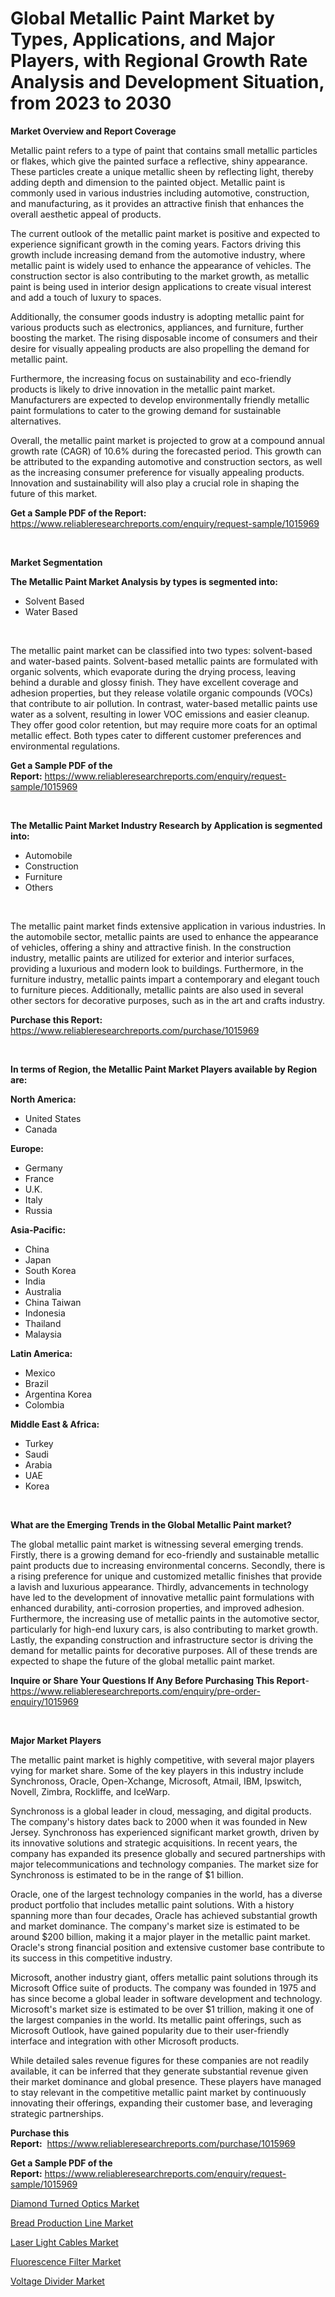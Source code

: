 <p><h1>Global Metallic Paint Market by Types, Applications, and Major Players, with Regional Growth Rate Analysis and Development Situation, from 2023 to 2030</h1></p><p><strong>Market Overview and Report Coverage</strong></p>
<p><p>Metallic paint refers to a type of paint that contains small metallic particles or flakes, which give the painted surface a reflective, shiny appearance. These particles create a unique metallic sheen by reflecting light, thereby adding depth and dimension to the painted object. Metallic paint is commonly used in various industries including automotive, construction, and manufacturing, as it provides an attractive finish that enhances the overall aesthetic appeal of products.</p><p>The current outlook of the metallic paint market is positive and expected to experience significant growth in the coming years. Factors driving this growth include increasing demand from the automotive industry, where metallic paint is widely used to enhance the appearance of vehicles. The construction sector is also contributing to the market growth, as metallic paint is being used in interior design applications to create visual interest and add a touch of luxury to spaces.</p><p>Additionally, the consumer goods industry is adopting metallic paint for various products such as electronics, appliances, and furniture, further boosting the market. The rising disposable income of consumers and their desire for visually appealing products are also propelling the demand for metallic paint.</p><p>Furthermore, the increasing focus on sustainability and eco-friendly products is likely to drive innovation in the metallic paint market. Manufacturers are expected to develop environmentally friendly metallic paint formulations to cater to the growing demand for sustainable alternatives.</p><p>Overall, the metallic paint market is projected to grow at a compound annual growth rate (CAGR) of 10.6% during the forecasted period. This growth can be attributed to the expanding automotive and construction sectors, as well as the increasing consumer preference for visually appealing products. Innovation and sustainability will also play a crucial role in shaping the future of this market.</p></p>
<p><strong>Get a Sample PDF of the Report:</strong> <a href="https://www.reliableresearchreports.com/enquiry/request-sample/1015969">https://www.reliableresearchreports.com/enquiry/request-sample/1015969</a></p>
<p>&nbsp;</p>
<p><strong>Market Segmentation</strong></p>
<p><strong>The Metallic Paint Market Analysis by types is segmented into:</strong></p>
<p><ul><li>Solvent Based</li><li>Water Based</li></ul></p>
<p>&nbsp;</p>
<p><p>The metallic paint market can be classified into two types: solvent-based and water-based paints. Solvent-based metallic paints are formulated with organic solvents, which evaporate during the drying process, leaving behind a durable and glossy finish. They have excellent coverage and adhesion properties, but they release volatile organic compounds (VOCs) that contribute to air pollution. In contrast, water-based metallic paints use water as a solvent, resulting in lower VOC emissions and easier cleanup. They offer good color retention, but may require more coats for an optimal metallic effect. Both types cater to different customer preferences and environmental regulations.</p></p>
<p><strong>Get a Sample PDF of the Report:</strong>&nbsp;<a href="https://www.reliableresearchreports.com/enquiry/request-sample/1015969">https://www.reliableresearchreports.com/enquiry/request-sample/1015969</a></p>
<p>&nbsp;</p>
<p><strong>The Metallic Paint Market Industry Research by Application is segmented into:</strong></p>
<p><ul><li>Automobile</li><li>Construction</li><li>Furniture</li><li>Others</li></ul></p>
<p>&nbsp;</p>
<p><p>The metallic paint market finds extensive application in various industries. In the automobile sector, metallic paints are used to enhance the appearance of vehicles, offering a shiny and attractive finish. In the construction industry, metallic paints are utilized for exterior and interior surfaces, providing a luxurious and modern look to buildings. Furthermore, in the furniture industry, metallic paints impart a contemporary and elegant touch to furniture pieces. Additionally, metallic paints are also used in several other sectors for decorative purposes, such as in the art and crafts industry.</p></p>
<p><strong>Purchase this Report:</strong>&nbsp; <a href="https://www.reliableresearchreports.com/purchase/1015969">https://www.reliableresearchreports.com/purchase/1015969</a></p>
<p>&nbsp;</p>
<p><strong>In terms of Region, the Metallic Paint Market Players available by Region are:</strong></p>
<p>
    <p> <strong> North America: </strong>
        <ul>
            <li>United States</li>
            <li>Canada</li>
        </ul>
        </p> 
    <p> <strong> Europe: </strong>
        <ul>
            <li>Germany</li>
            <li>France</li>
            <li>U.K.</li>
            <li>Italy</li>
            <li>Russia</li>
        </ul>
        </p> 
    <p> <strong> Asia-Pacific: </strong>
        <ul>
            <li>China</li>
            <li>Japan</li>
            <li>South Korea</li>
            <li>India</li>
            <li>Australia</li>
            <li>China Taiwan</li>
            <li>Indonesia</li>
            <li>Thailand</li>
            <li>Malaysia</li>
        </ul>
        </p> 
    <p> <strong> Latin America: </strong>
        <ul>
            <li>Mexico</li>
            <li>Brazil</li>
            <li>Argentina Korea</li>
            <li>Colombia</li>
        </ul>
        </p> 
    <p> <strong> Middle East & Africa: </strong>
        <ul>
            <li>Turkey</li>
            <li>Saudi</li>
            <li>Arabia</li>
            <li>UAE</li>
            <li>Korea</li>
        </ul>
    </p>
    </p>
<p>&nbsp;</p>
<p><strong>What are the Emerging Trends in the Global Metallic Paint market?</strong></p>
<p><p>The global metallic paint market is witnessing several emerging trends. Firstly, there is a growing demand for eco-friendly and sustainable metallic paint products due to increasing environmental concerns. Secondly, there is a rising preference for unique and customized metallic finishes that provide a lavish and luxurious appearance. Thirdly, advancements in technology have led to the development of innovative metallic paint formulations with enhanced durability, anti-corrosion properties, and improved adhesion. Furthermore, the increasing use of metallic paints in the automotive sector, particularly for high-end luxury cars, is also contributing to market growth. Lastly, the expanding construction and infrastructure sector is driving the demand for metallic paints for decorative purposes. All of these trends are expected to shape the future of the global metallic paint market.</p></p>
<p><strong>Inquire or Share Your Questions If Any Before Purchasing This Report</strong>- <a href="https://www.reliableresearchreports.com/enquiry/pre-order-enquiry/1015969">https://www.reliableresearchreports.com/enquiry/pre-order-enquiry/1015969</a></p>
<p>&nbsp;</p>
<p><strong>Major Market Players</strong></p>
<p><p>The metallic paint market is highly competitive, with several major players vying for market share. Some of the key players in this industry include Synchronoss, Oracle, Open-Xchange, Microsoft, Atmail, IBM, Ipswitch, Novell, Zimbra, Rockliffe, and IceWarp.</p><p>Synchronoss is a global leader in cloud, messaging, and digital products. The company's history dates back to 2000 when it was founded in New Jersey. Synchronoss has experienced significant market growth, driven by its innovative solutions and strategic acquisitions. In recent years, the company has expanded its presence globally and secured partnerships with major telecommunications and technology companies. The market size for Synchronoss is estimated to be in the range of $1 billion.</p><p>Oracle, one of the largest technology companies in the world, has a diverse product portfolio that includes metallic paint solutions. With a history spanning more than four decades, Oracle has achieved substantial growth and market dominance. The company's market size is estimated to be around $200 billion, making it a major player in the metallic paint market. Oracle's strong financial position and extensive customer base contribute to its success in this competitive industry.</p><p>Microsoft, another industry giant, offers metallic paint solutions through its Microsoft Office suite of products. The company was founded in 1975 and has since become a global leader in software development and technology. Microsoft's market size is estimated to be over $1 trillion, making it one of the largest companies in the world. Its metallic paint offerings, such as Microsoft Outlook, have gained popularity due to their user-friendly interface and integration with other Microsoft products.</p><p>While detailed sales revenue figures for these companies are not readily available, it can be inferred that they generate substantial revenue given their market dominance and global presence. These players have managed to stay relevant in the competitive metallic paint market by continuously innovating their offerings, expanding their customer base, and leveraging strategic partnerships.</p></p>
<p><strong>Purchase this Report:</strong>&nbsp;&nbsp;<a href="https://www.reliableresearchreports.com/purchase/1015969">https://www.reliableresearchreports.com/purchase/1015969</a></p>
<p></p>
<p><strong>Get a Sample PDF of the Report:</strong>&nbsp;<a href="https://www.reliableresearchreports.com/enquiry/request-sample/1015969">https://www.reliableresearchreports.com/enquiry/request-sample/1015969</a></p>
<p><p><a href="https://medium.com/@ewellklocko/diamond-turned-optics-nbsp-market-focuses-on-market-share-size-and-projected-forecast-till-2030-23e1572949fc">Diamond Turned Optics Market</a></p><p><a href="https://medium.com/@orlohagenes/bread-production-line-market-trends-forecast-and-competitive-analysis-to-2030-75159eb8fedf">Bread Production Line Market</a></p><p><a href="https://medium.com/@candiceveum/laser-light-cables-market-exploring-market-share-market-trends-and-future-growth-91af016325a0">Laser Light Cables Market</a></p><p><a href="https://medium.com/@ebbakautzer/fluorescence-filter-market-furnishes-information-on-market-share-market-trends-and-market-growth-d31b4dbedfe8">Fluorescence Filter Market</a></p><p><a href="https://medium.com/@madelynhowe/voltage-divider-market-size-cagr-trends-2024-2030-83ab9d696a33">Voltage Divider Market</a></p></p>